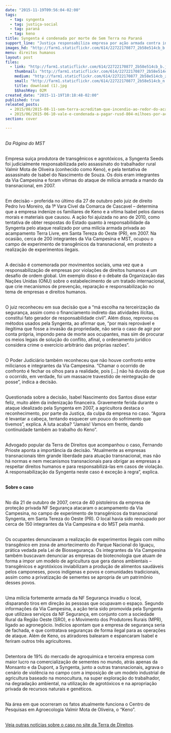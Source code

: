 ```yaml
---
date: "2015-11-19T09:56:04-02:00"
tags:
  - tag: syngenta
  - tag: justiça-social
  - tag: paraná
  - tag: keno
title: Syngenta é condenada por morte de Sem Terra no Paraná
support_line: "Justiça responsabiliza empresa por ação armada contra integrantes da Via Campesina, em 2007, que resultou no assassinato do trabalhador rural Keno e no ferimento de outros três camponeses."
images_hd: "http://farm1.staticflickr.com/614/22722170877_2b58e514cb_b.jpg"
menu: direitos humanos
layout: post
files:
  - link: "http://farm1.staticflickr.com/614/22722170877_2b58e514cb_b.jpg"
    thumbnail: "http://farm1.staticflickr.com/614/22722170877_2b58e514cb_t.jpg"
    medium: "http://farm1.staticflickr.com/614/22722170877_2b58e514cb_z.jpg"
    small: "http://farm1.staticflickr.com/614/22722170877_2b58e514cb_n.jpg"
    title: download (1).jpg
    $$hashKey: 02M
created_date: "2015-11-19T10:18:48-02:00"
published: true
releated_posts:
  - 2015/08/2015-08-11-sem-terra-acreditam-que-incendio-ao-redor-do-acampamento-no-pr-tem-origem-criminosa.md
  - 2015/06/2015-06-10-vale-e-condenada-a-pagar-rusd-804-milhoes-por-acidentes-de-trabalho.md
section: cover

---
```

<p><br />
<em>Da P&aacute;gina do MST</em></p>

<p><br />
Empresa su&iacute;&ccedil;a produtora de transg&ecirc;nicos e agrot&oacute;xicos, a Syngenta Seeds foi judicialmente responsabilizada pelo assassinato do trabalhador rural Valmir Mota de Oliveira (conhecido como Keno), e pela tentativa de assassinato de Isabel do Nascimento de Souza. Os dois eram integrantes da Via Campesina e foram v&iacute;timas do ataque de mil&iacute;cia armada a mando da transnacional, em 2007.</p>

<p><br />
Em decis&atilde;o &ndash; proferida no &uacute;ltimo dia 27 de outubro pelo juiz de direito Pedro Ivo Moreiro, da 1&ordf; Vara C&iacute;vel da Comarca de Cascavel &ndash; determina que a empresa indenize os familiares de Keno e a v&iacute;tima Isabel pelos danos morais e materiais que causou. A a&ccedil;&atilde;o foi ajuizada no ano de 2010, como tentativa de obter respostas do Estado quanto &agrave; responsabilidade da Syngenta pelo ataque realizado por uma mil&iacute;cia armada privada ao acampamento Terra Livre, em Santa Tereza do Oeste (PR), em 2007. Na ocasi&atilde;o, cerca de 200 integrantes da Via Campesina e MST, ocupou o campo de experimento de transg&ecirc;nicos da transnacional, em protesto a realiza&ccedil;&atilde;o de experimentos ilegais.</p>

<p>&nbsp;&nbsp;&nbsp;&nbsp;&nbsp;&nbsp;&nbsp;&nbsp;&nbsp;&nbsp;&nbsp;&nbsp;&nbsp;&nbsp;&nbsp;&nbsp;&nbsp;&nbsp;&nbsp;&nbsp;&nbsp;&nbsp;&nbsp;&nbsp;&nbsp;&nbsp;&nbsp;&nbsp;&nbsp;&nbsp;&nbsp;&nbsp;&nbsp;&nbsp;&nbsp;&nbsp;&nbsp;&nbsp;&nbsp;&nbsp;&nbsp;&nbsp;&nbsp;&nbsp;&nbsp;&nbsp;&nbsp;&nbsp;&nbsp;&nbsp;&nbsp;&nbsp;&nbsp;&nbsp;&nbsp;&nbsp;&nbsp;&nbsp;&nbsp;&nbsp;&nbsp;&nbsp;&nbsp;&nbsp;&nbsp;&nbsp;&nbsp;&nbsp;&nbsp;&nbsp;<br />
A decis&atilde;o &eacute; comemorada por movimentos sociais, uma vez que a responsabiliza&ccedil;&atilde;o de empresas por viola&ccedil;&otilde;es de direitos humanos &eacute; um desafio de ordem global. Um exemplo disso &eacute; o debate da Organiza&ccedil;&atilde;o das Na&ccedil;&otilde;es Unidas (ONU) sobre o estabelecimento de um tratado internacional, que crie mecanismos de preven&ccedil;&atilde;o, repara&ccedil;&atilde;o e responsabiliza&ccedil;&atilde;o no tema de empresas e direitos humanos.</p>

<p><br />
O juiz reconheceu em sua decis&atilde;o que a &ldquo;m&aacute; escolha na terceiriza&ccedil;&atilde;o da seguran&ccedil;a, assim como o financiamento indireto das atividades il&iacute;citas, constitui fato gerador de responsabilidade civil&rdquo;. Al&eacute;m disso, reprovou os m&eacute;todos usados pela Syngenta, ao afirmar que, &ldquo;por mais reprov&aacute;vel e ileg&iacute;tima que fosse a invas&atilde;o da propriedade, n&atilde;o seria o caso de agir por conta pr&oacute;pria, impondo pena de morte aos ocupantes, mas sim de procurar os meios legais de solu&ccedil;&atilde;o do conflito, afinal, o ordenamento jur&iacute;dico considera crime o exerc&iacute;cio arbitr&aacute;rio das pr&oacute;prias raz&otilde;es&rdquo;.</p>

<p><br />
O Poder Judici&aacute;rio tamb&eacute;m reconheceu que n&atilde;o houve confronto entre milicianos e integrantes da Via Campesina. &ldquo;Chamar o ocorrido de confronto &eacute; fechar os olhos para a realidade, pois [&hellip;] n&atilde;o h&aacute; duvida de que o ocorrido, em verdade, foi um massacre travestido de reintegra&ccedil;&atilde;o de posse&rdquo;, indica a decis&atilde;o.</p>

<p><br />
Questionada sobre a decis&atilde;o, Isabel Nascimento dos Santos disse estar feliz, muito al&eacute;m da indeniza&ccedil;&atilde;o financeira. Gravemente ferida durante o ataque idealizado pela Syngenta em 2007, a agricultora destaca o reconhecimento, por parte da Justi&ccedil;a, da culpa da empresa no caso. &ldquo;Agora &eacute; levantar a cabe&ccedil;a, tentando esquecer um pouco do sofrimento que tivemos&rdquo;, explica. A luta acaba? &ldquo;Jamais! Vamos em frente, dando continuidade tamb&eacute;m ao trabalho do Keno&rdquo;.</p>

<p><br />
Advogado popular da Terra de Direitos que acompanhou o caso, Fernando Prioste aponta a import&acirc;ncia da decis&atilde;o. &ldquo;Atualmente as empresas transnacionais t&ecirc;m grande liberdade para atua&ccedil;&atilde;o transnacional, mas n&atilde;o h&aacute; normas e nem mecanismos transnacionais para obrigar as empresas a respeitar direitos humanos e para responsabiliz&aacute;-las em casos de viola&ccedil;&atilde;o. A responsabiliza&ccedil;&atilde;o da Syngenta neste caso &eacute; exce&ccedil;&atilde;o &agrave; regra&rdquo;, explica.</p>

<p><br />
<strong>Sobre o caso</strong></p>

<p><br />
No dia 21 de outubro de 2007, cerca de 40 pistoleiros da empresa de prote&ccedil;&atilde;o privada NF Seguran&ccedil;a atacaram o acampamento da Via Campesina, no campo de experimento de transg&ecirc;nicos da transnacional Syngenta, em Santa Tereza do Oeste (PR). O local havia sido reocupado por cerca de 150 integrantes da Via Campesina e do MST pela manh&atilde;.</p>

<p><br />
Os ocupantes denunciavam a realiza&ccedil;&atilde;o de experimentos ilegais com milho transg&ecirc;nico em zona de amortecimento do Parque Nacional do Igua&ccedil;u, pr&aacute;tica vedada pela Lei de Biosseguran&ccedil;a. Os integrantes da Via Campesina tamb&eacute;m buscavam denunciar as empresas de biotecnologia que atuam de forma a impor um modelo de agricultura que gera danos ambientais &ndash; transg&ecirc;nicos e agrot&oacute;xicos inviabilizam a produ&ccedil;&atilde;o de alimentos saud&aacute;veis pelos camponeses, povos ind&iacute;genas e povos e comunidades tradicionais, assim como a privatiza&ccedil;&atilde;o de sementes se apropria de um patrim&ocirc;nio desses povos.</p>

<p><br />
Uma mil&iacute;cia fortemente armada da NF Seguran&ccedil;a invadiu o local, disparando tiros em dire&ccedil;&atilde;o &agrave;s pessoas que ocupavam o espa&ccedil;o. Segundo informa&ccedil;&otilde;es da Via Campesina, a a&ccedil;&atilde;o teria sido promovida pela Syngenta que utilizava servi&ccedil;os da NF Seguran&ccedil;a, em conjunto com a sociedade Rural da Regi&atilde;o Oeste (SRO), e o Movimento dos Produtores Rurais (MPR), ligado ao agroneg&oacute;cio. Ind&iacute;cios apontam que a empresa de seguran&ccedil;a seria de fachada, e que contratava seguran&ccedil;as de forma ilegal para as opera&ccedil;&otilde;es de ataque. Al&eacute;m de Keno, os atiradores balearam e espancaram Isabel e feriram outros tr&ecirc;s agricultores.</p>

<p><br />
Detentora de 19% do mercado de agroqu&iacute;mica e terceira empresa com maior lucro na comercializa&ccedil;&atilde;o de sementes no mundo, atr&aacute;s apenas da Monsanto e da Dupont, a Syngenta, junto a outras transnacionais, agrava o cen&aacute;rio de viol&ecirc;ncia no campo com a imposi&ccedil;&atilde;o de um modelo industrial de agricultura baseado na monocultura, na super explora&ccedil;&atilde;o do trabalhador, na degrada&ccedil;&atilde;o ambiental, na utiliza&ccedil;&atilde;o de agrot&oacute;xicos e na apropria&ccedil;&atilde;o privada de recursos naturais e gen&eacute;ticos.</p>

<p><br />
Na &aacute;rea em que ocorreram os fatos atualmente funciona o Centro de Pesquisas em Agroecologia Valmir Mota de Oliveira, o &ldquo;Keno&rdquo;.</p>

<p><br />
<a href="http://terradedireitos.org.br/2013/03/02/syngenta-parana/">Veja outras not&iacute;cias sobre o caso no site da Terra de Direitos</a>.</p>
